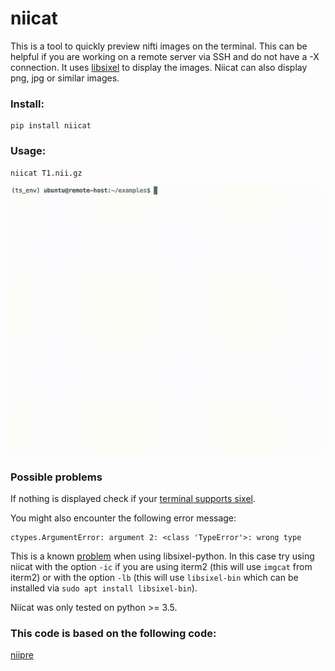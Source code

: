 # niicat

This is a tool to quickly preview nifti images on the terminal. 
This can be helpful if you are working on a remote server via SSH and do not have
a -X connection. It uses [libsixel](https://github.com/saitoha/libsixel) to display the images.
Niicat can also display png, jpg or similar images.


### Install:

```
pip install niicat
```


### Usage:

```
niicat T1.nii.gz
```

![](niicat/resources/example.gif)


### Possible problems

If nothing is displayed check if your [terminal supports sixel](https://github.com/saitoha/libsixel#terminal-requirements).

You might also encounter the following error message:
```
ctypes.ArgumentError: argument 2: <class 'TypeError'>: wrong type
```
This is a known [problem](https://github.com/fastai/fastai/issues/2170) when using libsixel-python. 
In this case try using niicat with the option `-ic` if you are using iterm2 (this will use `imgcat` from iterm2) or 
with the option `-lb` (this will use `libsixel-bin` which can be installed via `sudo apt install libsixel-bin`).

Niicat was only tested on python >= 3.5.


### This code is based on the following code:

[niipre](https://github.com/vnckppl/niipre)  
